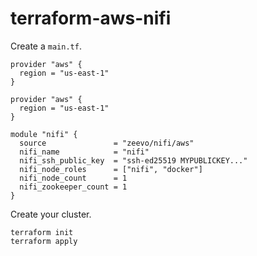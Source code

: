 # terraform-aws-nifi

Create a `main.tf`.

```
provider "aws" {
  region = "us-east-1"
}

provider "aws" {
  region = "us-east-1"
}

module "nifi" {
  source               = "zeevo/nifi/aws"
  nifi_name            = "nifi"
  nifi_ssh_public_key  = "ssh-ed25519 MYPUBLICKEY..."
  nifi_node_roles      = ["nifi", "docker"]
  nifi_node_count      = 1
  nifi_zookeeper_count = 1
}
```

Create your cluster.

```
terraform init
terraform apply
```
